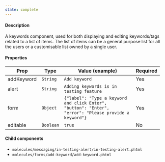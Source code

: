 ```yaml
---
state: complete
---
```


#### Description

A keywords component, used for both displaying and editing keywords/tags related to a list of items. The list of items can be a general purpose list for all the users or a customisable list owned by a single user.

#### Properties

| Prop       | Type      | Value (example)                                                                                       | Required |
| ---------- | --------- | ----------------------------------------------------------------------------------------------------- | -------- |
| addKeyword | `String`  | `Add keyword`                                                                                         | Yes      |
| alert      | `String`  | `Adding keywords is in testing feature`                                                               | Yes      |
| form       | `Object`  | `{"label": "Type a keyword and click Enter", "button": "Enter", "error": "Please provide a keyword"}` | Yes      |
| editable   | `Boolean` | `true`                                                                                                | No       |

#### Child components

- `molecules/messaging/in-testing-alert/in-testing-alert.phtml`
- `molecules/forms/add-keyword/add-keyword.phtml`
